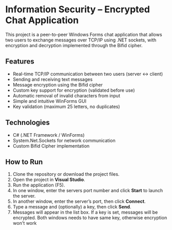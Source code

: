 # Information Security – Encrypted Chat Application

This project is a peer-to-peer Windows Forms chat application that allows two users to exchange messages over TCP/IP using .NET sockets, with encryption and decryption implemented through the Bifid cipher.

## Features

- Real-time TCP/IP communication between two users (server ↔ client)
- Sending and receiving text messages
- Message encryption using the Bifid cipher
- Custom key support for encryption (validated before use)
- Automatic removal of invalid characters from input
- Simple and intuitive WinForms GUI
- Key validation (maximum 25 letters, no duplicates)

## Technologies

- C# (.NET Framework / WinForms)
- System.Net.Sockets for network communication
- Custom Bifid Cipher implementation

## How to Run

1. Clone the repository or download the project files.
2. Open the project in **Visual Studio**.
3. Run the application (F5).
4. In one window, enter the servers port number and click **Start** to launch the server.
5. In another window, enter the server’s port, then click **Connect**.
6. Type a message and (optionally) a key, then click **Send**.
7. Messages will appear in the list box. If a key is set, messages will be encrypted. Both windows needs to have same key, otherwise encryption won't work
